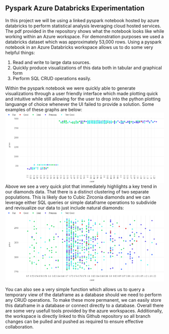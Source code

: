 ## Pyspark Azure Databricks Experimentation
In this project we will be using a linked pyspark notebook hosted by azure databricks to perform statistical analysis leveraging cloud hosted services. The pdf provided in the repository shows what the notebook looks like while working within an Azure workspace. For demonstration purposes we used a databricks dataset which was approximately 53,000 rows. Using a pyspark notebook in an Azure Databricks workspace allows us to do some very helpful things:

1. Read and write to large data sources.
2. Quickly produce visualizations of this data both in tabular and graphical form 
3. Perform SQL CRUD operations easily. 

Within the pyspark notebook we were quickly able to generate visualizations through a user friendly interface which made plotting quick and intuitive while still allowing for the user to drop into the python plotting languange of choice whenever the UI failed to provide a solution. Some examples of these graphs are below:
![Alt text](newplot.png)
Above we see a very quick plot that immediately highlights a key trend in our diamonds data. That there is a distinct clustering of two separate populations. This is likely due to Cubic Zirconia diamonds and we can leverage either SQL queries or simple dataframe operations to subdivide and revisualize our data to just include natural diamonds:
![Alt text](<newplot (1).png>)

You can also see a very simple function which allows us to query a temporary view of the dataframe as a database should we need to perform any CRUD operations. To make these more permanent, we can easily store this dataframe in a database or connect directly to a database. Overall there are some very usefull tools provided by the azure workspaces. Additionally, the workspace is directly linked to this Github repository so all branch changes can be pulled and pushed as required to ensure effective collaboration. 
